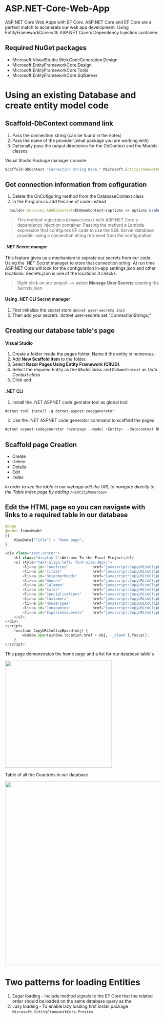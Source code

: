 # ASP.NET-Core-Web-App
ASP.NET Core Web Apps with EF Core. ASP.NET Core and EF Core are a perfect match to accelerate our web app development. Using EntityFrameworkCore with ASP.NET Core's Dependency Injection container.

## Required NuGet packages
- Microsoft.VisualStudio.Web.CodeGeneration.Design
- Microsoft.EntityFrameworkCore.Design
- Microsoft.EntityFrameworkCore.Tools
- Microsoft.EntityFrameworkCore.SqlServer

# Using an existing Database and create entity model code
## Scaffold-DbContext command link
  1. Pass the connection string (can be found in the notes)
  2. Pass the name of the provider (what package you are working with)
  3. Optionally pass the output directories for the DbContext and the Models classes
 
Visual Studio Package manager console
```Javascript
Scaffold-DbContext "Connection String Here;" Microsoft.EntityFrameworkCore.SqlServer -ContextDir Data -OutputDir Models/Generated -ContextNamespace <NamespaceName>.Data -Namespace <NamespaceName>.Models
```

## Get connection information from cofiguration
  1. Delete the OnCofiguring method from the DatabaseContext class
  2. In the Program.cs add this line of code instead
```Javascript
  builder.Services.AddDbContext<DbNameContext>(options => options.UseSqlServer(builder.Configuration.GetConnectionString("<dbName>")));
```
> This method registrates `DbNameContext` with ASP.NET Core's dependency injection container.
> Passing the method a Lambda expression that configures EF code to use the SQL Server database provider using a connection string retrieved from the configuration

#### .NET Secret manger
This feature gives us a mechanism to seprate our secrets from our code. Using the .NET Secret manager to store that connection string.
At run time ASP.NET Core will look for the configuration in-app settings.json and other locations. Secrets.json is one of the locations it checks.
>Right click on our project --> select **Manage User Secrets** opening the *Secrets.json*
#### Using .NET CLI Secret manager
  1. First initialize the secret store  `dotnet user-secrets init`
  2. Then add your secrets  `dotnet user-secrets set "ConnectionStrings;"
  
## Creating our database table's page
#### Visual Studio
  1. Create a folder inside the pages folder, Name it the entity in numerous.
  2. Add **New Scaffold Item** to the folder.
  3. Select **Razor Pages Using Entity Framework (CRUD)**.
  4. Select the required Entity as the *Model class* and `DbNameContext` as *Data Context class*
  5. Click add.

#### .NET CLI
  1. Install the .NET ASPNET code genrator tool as global tool 
  ```python
  dotnet tool install -g dotnet-aspnet-codegenerator
  ```
  2. Use the .NET ASPNET code generator command to scaffold the pages 
  ```python
 dotnet aspnet-codegenerator razorpage --model <Entity> --datacontext DbNameContext --relativeFolderPath Pages/<EntityNumerous> --ReferenceScriptLibraries
 ```
 
## Scaffold page Creation
  - Create
  - Delete
  - Details
  - Edit
  - Index
  
 *In order to see the table in our webapp edit the URL to navigate directly to the Table Index page by adding `/<EntityNumerous>`*

## Edit the HTML page so you can navigate with links to a required table in our database
```python
@page
@model IndexModel
@{
    ViewData["Title"] = "Home page";
}

<div class="text-center">
    <h1 class="display-4">Welcome To the Final Project</h1>
    <ul style="text-align:left; font-size:30px;">
        <li><a id="Countries"           href="javascript:CopyURLtoClipBoard('Countries')">Countries list</a></li>
        <li><a id="Cities"              href="javascript:CopyURLtoClipBoard('Cities')">Cities list</a></li>
        <li><a id="Neighborhoods"       href="javascript:CopyURLtoClipBoard('Neighborhoods')">Neighborhoods list</a></li>
        <li><a id="Houses"              href="javascript:CopyURLtoClipBoard('Houses')">Houses list</a></li>
        <li><a id="Salemen"             href="javascript:CopyURLtoClipBoard('Salemen')">Salemen list</a></li>
        <li><a id="Sales"               href="javascript:CopyURLtoClipBoard('Sales')">Sales list</a></li>
        <li><a id="Specializations"     href="javascript:CopyURLtoClipBoard('Specializations')">Specializations list</a></li>
        <li><a id="Customers"           href="javascript:CopyURLtoClipBoard('Customers')">Customers list</a></li>
        <li><a id="HouseTypes"          href="javascript:CopyURLtoClipBoard('HouseTypes')">House-Types list</a></li>
        <li><a id="Comapanies"          href="javascript:CopyURLtoClipBoard('Comapanies')">Comapanies list</a></li>
        <li><a id="ExperienceLevels"    href="javascript:CopyURLtoClipBoard('ExperienceLevels')">ExperienceLevels list</a></li>
    </ul>
</div>
<script>
    function CopyURLtoClipBoard(obj) { 
        window.open(window.location.href + obj, '_blank').focus();
    }
</script>
```
<div align="left">
<p3> This page demonstrates the home page and a list for our database table's</p3>
<p>
  <img height="350" src="https://user-images.githubusercontent.com/23366804/188271544-c92e1a93-cb0c-42f4-a203-6ec7dba4a5d3.png">
</p>
</div>
<div align="left">
<p3> Table of all the Countries in our database</p3>
<p>
  <img height="600" src="https://user-images.githubusercontent.com/23366804/188271599-00b27609-9935-4cb2-b332-b41b2fdec02d.png">
</p> </div>

# Two patterns for loading Entities
  1. Eager loading - Include method signals to the EF Core that the related order should be loaded on the same database query as the <EntityNumerous>
  2. Lazy loading - To enable lazy loading first install package `Microsoft.EntityFrameworkCore.Proxies`
